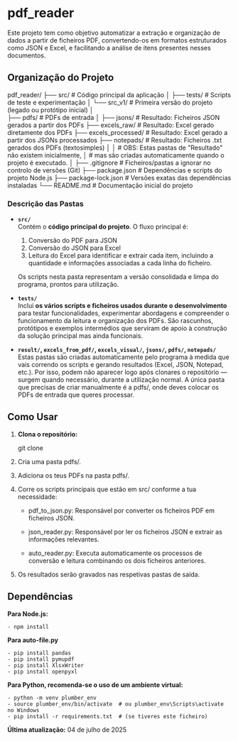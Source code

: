 # pdf_reader

Este projeto tem como objetivo automatizar a extração e organização de dados a partir de ficheiros PDF, convertendo-os em formatos estruturados como JSON e Excel, e facilitando a análise de itens presentes nesses documentos.

## Organização do Projeto

pdf_reader/
├── src/                    # Código principal da aplicação
│
├── tests/                 # Scripts de teste e experimentação
│   └── src_v1/            # Primeira versão do projeto (legado ou protótipo inicial)
│                  
├── pdfs/                  # PDFs de entrada
│
├── jsons/                 # Resultado: Ficheiros JSON gerados a partir dos PDFs
├── excels_raw/            # Resultado: Excel gerado diretamente dos PDFs
├── excels_processed/      # Resultado: Excel gerado a partir dos JSONs processados
├── notepads/              # Resultado: Ficheiros .txt gerados dos PDFs (textosimples)
│
│                          # OBS: Estas pastas de "Resultado" não existem inicialmente,
│                          #      mas são criadas automaticamente quando o projeto é executado.
│
├── .gitignore             # Ficheiros/pastas a ignorar no controlo de versões (Git)
├── package.json           # Dependências e scripts do projeto Node.js
├── package-lock.json      # Versões exatas das dependências instaladas
└── README.md              # Documentação inicial do projeto


### Descrição das Pastas

- **`src/`**  
  Contém o **código principal do projeto**. O fluxo principal é:
  1. Conversão do PDF para JSON
  2. Conversão do JSON para Excel
  3. Leitura do Excel para identificar e extrair cada item, incluindo a quantidade e informações associadas a cada linha do ficheiro.

  Os scripts nesta pasta representam a versão consolidada e limpa do programa, prontos para utilização.

- **`tests/`**  
  Inclui **os vários scripts e ficheiros usados durante o desenvolvimento** para testar funcionalidades, experimentar abordagens e compreender o funcionamento da leitura e organização dos PDFs. São rascunhos, protótipos e exemplos intermédios que serviram de apoio à construção da solução principal mas ainda funcionais.

- **`result/`, `excels_from_pdf/`, `excels_visual/`, `jsons/`, `pdfs/`, `notepads/`**  
  Estas pastas são criadas automaticamente pelo programa à medida que vais correndo os scripts e gerando resultados (Excel, JSON, Notepad, etc.).
  Por isso, podem não aparecer logo após clonares o repositório — surgem quando necessário, durante a utilização normal.
  A única pasta que precisas de criar manualmente é a pdfs/, onde deves colocar os PDFs de entrada que queres processar.


## Como Usar

1. **Clona o repositório:**

   git clone <url-do-repositorio>

2. Cria uma pasta pdfs/.

3. Adiciona os teus PDFs na pasta pdfs/.

4. Corre os scripts principais que estão em src/ conforme a tua necessidade:

    - pdf_to_json.py: Responsável por converter os ficheiros PDF em ficheiros JSON.

    - json_reader.py: Responsável por ler os ficheiros JSON e extrair as informações relevantes.

    - auto_reader.py: Executa automaticamente os processos de conversão e leitura combinando os dois ficheiros anteriores.

5. Os resultados serão gravados nas respetivas pastas de saída.


## Dependências

**Para Node.js:**

    - npm install

**Para auto-file.py**

    - pip install pandas
    - pip install pymupdf
    - pip install XlsxWriter
    - pip install openpyxl


**Para Python, recomenda-se o uso de um ambiente virtual:**

    - python -m venv plumber_env
    - source plumber_env/bin/activate  # ou plumber_env\Scripts\activate no Windows
    - pip install -r requirements.txt  # (se tiveres este ficheiro)

**Última atualização:** 04 de julho de 2025